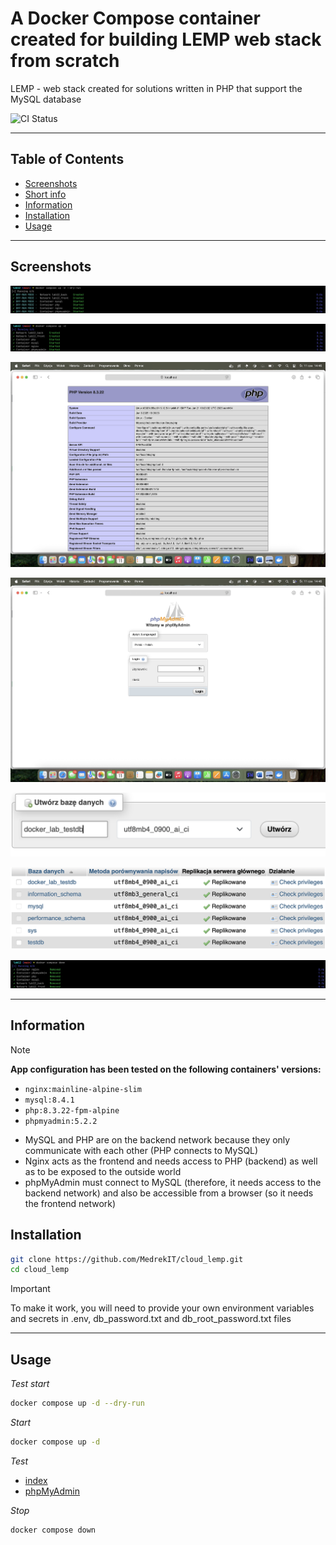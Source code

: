 # A Docker Compose container created for building LEMP web stack from scratch

LEMP - web stack created for solutions written in PHP that support the MySQL database

![CI Status](https://github.com/MedrekIT/lemp_stack/actions/workflows/pipeline.yml/badge.svg)

---

## Table of Contents

- [Screenshots](#screenshots)
- [Short info](#information)
- [Information](#information)
- [Installation](#installation)
- [Usage](#usage)

---

## Screenshots

![Container starting dry run](./screenshots/dry_run.png)

![Container starting](./screenshots/start.png)

![Checking start page](./screenshots/index.png)

![Checking phpMyAdmin](./screenshots/phpmyadmin.png)

![Initializing database](./screenshots/db_create.png)

![Final databases list](./screenshots/db_all.png)

![Stopping container](./screenshots/stop.png)

---

## Information

> [!NOTE]
> **App configuration has been tested on the following containers' versions:**
> - `nginx:mainline-alpine-slim`
> - `mysql:8.4.1`
> - `php:8.3.22-fpm-alpine`
> - `phpmyadmin:5.2.2`

- MySQL and PHP are on the backend network because they only communicate with each other (PHP connects to MySQL)
- Nginx acts as the frontend and needs access to PHP (backend) as well as to be exposed to the outside world
- phpMyAdmin must connect to MySQL (therefore, it needs access to the backend network) and also be accessible from a browser (so it needs the frontend network)

## Installation

```bash
git clone https://github.com/MedrekIT/cloud_lemp.git
cd cloud_lemp
```

> [!IMPORTANT]
> To make it work, you will need to provide your own environment variables and secrets in .env, db_password.txt and db_root_password.txt files

---

## Usage

*Test start*
```bash
docker compose up -d --dry-run
```

*Start*
```bash
docker compose up -d
```

*Test*
- [index](http://localhost:4001)
- [phpMyAdmin](http://localhost:6001)

*Stop*
```bash
docker compose down
```
